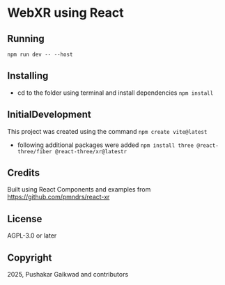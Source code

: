 # WebXR using React

## Running

`npm run dev -- --host`

## Installing

- cd to the folder using terminal and install dependencies 
`npm install`



## InitialDevelopment

This project was created using the command `npm create vite@latest`
- following additional packages were added
`npm install three @react-three/fiber @react-three/xr@latestr`

## Credits

Built using React Components and examples from https://github.com/pmndrs/react-xr

## License

AGPL-3.0 or later


## Copyright

2025, Pushakar Gaikwad and contributors